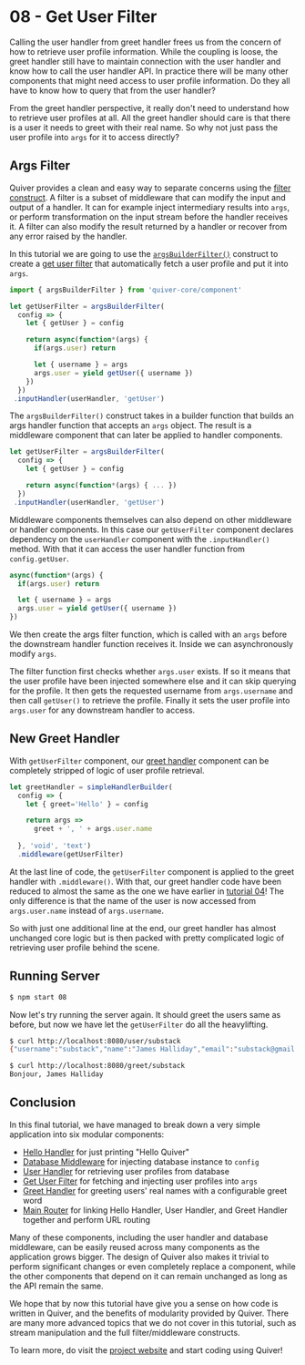 # 08 - Get User Filter

Calling the user handler from greet handler frees us from the concern of how to retrieve user profile information. While the coupling is loose, the greet handler still have to maintain connection with the user handler and know how to call the user handler API. In practice there will be many other components that might need access to user profile information. Do they all have to know how to query that from the user handler?

From the greet handler perspective, it really don't need to understand how to retrieve user profiles at all. All the greet handler should care is that there is a user it needs to greet with their real name. So why not just pass the user profile into `args` for it to access directly?

## Args Filter

Quiver provides a clean and easy way to separate concerns using the [filter construct](https://github.com/quiverjs/doc/wiki/Architecture-Constructs#filter). A filter is a subset of middleware that can modify the input and output of a handler. It can for example inject intermediary results into `args`, or perform transformation on the input stream before the handler receives it. A filter can also modify the result returned by a handler or recover from any error raised by the handler.

In this tutorial we are going to use the [`argsBuilderFilter()`](https://github.com/quiverjs/doc/wiki/Filter-Components#args-builder-filter) construct to create a [get user filter](user.js) that automatically fetch a user profile and put it into `args`.

```javascript
import { argsBuilderFilter } from 'quiver-core/component'

let getUserFilter = argsBuilderFilter(
  config => {
    let { getUser } = config

    return async(function*(args) {
      if(args.user) return

      let { username } = args
      args.user = yield getUser({ username })
    })
  })
 .inputHandler(userHandler, 'getUser')
```

The `argsBuilderFilter()` construct takes in a builder function that builds an args handler function that accepts an `args` object. The result is a middleware component that can later be applied to handler components.

```javascript
let getUserFilter = argsBuilderFilter(
  config => {
    let { getUser } = config

    return async(function*(args) { ... })
  })
 .inputHandler(userHandler, 'getUser')
```

Middleware components themselves can also depend on other middleware or handler components. In this case our `getUserFilter` component declares dependency on the `userHandler` component with the `.inputHandler()` method. With that it can access the user handler function from `config.getUser`.

```javascript
async(function*(args) {
  if(args.user) return

  let { username } = args
  args.user = yield getUser({ username })
})
```

We then create the args filter function, which is called with an `args` before the downstream handler function receives it. Inside we can asynchronously modify `args`. 

The filter function first checks whether `args.user` exists. If so it means that the user profile have been injected somewhere else and it can skip querying for the profile. It then gets the requested username from `args.username` and then call `getUser()` to retrieve the profile. Finally it sets the user profile into `args.user` for any downstream handler to access.

## New Greet Handler

With `getUserFilter` component, our [greet handler](greet.js) component can be completely stripped of logic of user profile retrieval.

```javascript
let greetHandler = simpleHandlerBuilder(
  config => {
    let { greet='Hello' } = config

    return args =>
      greet + ', ' + args.user.name
      
  }, 'void', 'text')
  .middleware(getUserFilter)
```

At the last line of code, the `getUserFilter` component is applied to the greet handler with `.middleware()`. With that, our greet handler code have been reduced to almost the same as the one we have earlier in [tutorial 04](../04/greet.js)! The only difference is that the name of the user is now accessed from `args.user.name` instead of `args.username`.

So with just one additional line at the end, our greet handler has almost unchanged core logic but is then packed with pretty complicated logic of retrieving user profile behind the scene.

## Running Server

```bash
$ npm start 08
```

Now let's try running the server again. It should greet the users same as before, but now we have let the `getUserFilter` do all the heavylifting.

```bash
$ curl http://localhost:8080/user/substack
{"username":"substack","name":"James Halliday","email":"substack@gmail.com","_id":"k06BHk28NguWWD6v"}

$ curl http://localhost:8080/greet/substack
Bonjour, James Halliday
```

## Conclusion

In this final tutorial, we have managed to break down a very simple application into six modular components:

  - [Hello Handler](component.js) for just printing "Hello Quiver"
  - [Database Middleware](database.js) for injecting database instance to `config`
  - [User Handler](user.js) for retrieving user profiles from database
  - [Get User Filter](user.js) for fetching and injecting user profiles into `args`
  - [Greet Handler](greet.js) for greeting users' real names with a configurable greet word
  - [Main Router](component.js) for linking Hello Handler, User Handler, and Greet Handler together and perform URL routing

Many of these components, including the user handler and database middleware, can be easily reused across many components as the application grows bigger. The design of Quiver also makes it trivial to perform significant changes or even completely replace a component, while the other components that depend on it can remain unchanged as long as the API remain the same.

We hope that by now this tutorial have give you a sense on how code is written in Quiver, and the benefits of modularity provided by Quiver. There are many more advanced topics that we do not cover in this tutorial, such as stream manipulation and the full filter/middleware constructs.

To learn more, do visit the [project website](http://quiverjs.org) and start coding using Quiver!